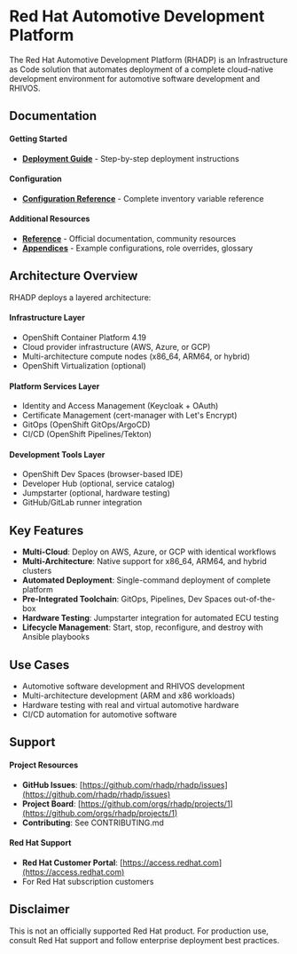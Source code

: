 # Red Hat Automotive Development Platform

The Red Hat Automotive Development Platform (RHADP) is an Infrastructure as Code solution that automates deployment of a complete cloud-native development environment for automotive software development and RHIVOS.

## Documentation

#### Getting Started
- **[Deployment Guide](deployment.md)** - Step-by-step deployment instructions

#### Configuration
- **[Configuration Reference](configuration.md)** - Complete inventory variable reference

#### Additional Resources
- **[Reference](reference.md)** - Official documentation, community resources
- **[Appendices](appendices.md)** - Example configurations, role overrides, glossary

## Architecture Overview

RHADP deploys a layered architecture:

#### Infrastructure Layer
- OpenShift Container Platform 4.19
- Cloud provider infrastructure (AWS, Azure, or GCP)
- Multi-architecture compute nodes (x86_64, ARM64, or hybrid)
- OpenShift Virtualization (optional)

#### Platform Services Layer
- Identity and Access Management (Keycloak + OAuth)
- Certificate Management (cert-manager with Let's Encrypt)
- GitOps (OpenShift GitOps/ArgoCD)
- CI/CD (OpenShift Pipelines/Tekton)

#### Development Tools Layer
- OpenShift Dev Spaces (browser-based IDE)
- Developer Hub (optional, service catalog)
- Jumpstarter (optional, hardware testing)
- GitHub/GitLab runner integration

## Key Features

- **Multi-Cloud**: Deploy on AWS, Azure, or GCP with identical workflows
- **Multi-Architecture**: Native support for x86_64, ARM64, and hybrid clusters
- **Automated Deployment**: Single-command deployment of complete platform
- **Pre-Integrated Toolchain**: GitOps, Pipelines, Dev Spaces out-of-the-box
- **Hardware Testing**: Jumpstarter integration for automated ECU testing
- **Lifecycle Management**: Start, stop, reconfigure, and destroy with Ansible playbooks

## Use Cases

- Automotive software development and RHIVOS development
- Multi-architecture development (ARM and x86 workloads)
- Hardware testing with real and virtual automotive hardware
- CI/CD automation for automotive software

## Support

#### Project Resources
- **GitHub Issues**: [https://github.com/rhadp/rhadp/issues](https://github.com/rhadp/rhadp/issues)
- **Project Board**: [https://github.com/orgs/rhadp/projects/1](https://github.com/orgs/rhadp/projects/1)
- **Contributing**: See CONTRIBUTING.md

#### Red Hat Support
- **Red Hat Customer Portal**: [https://access.redhat.com](https://access.redhat.com)
- For Red Hat subscription customers

## Disclaimer
This is not an officially supported Red Hat product. For production use, consult Red Hat support and follow enterprise deployment best practices.

